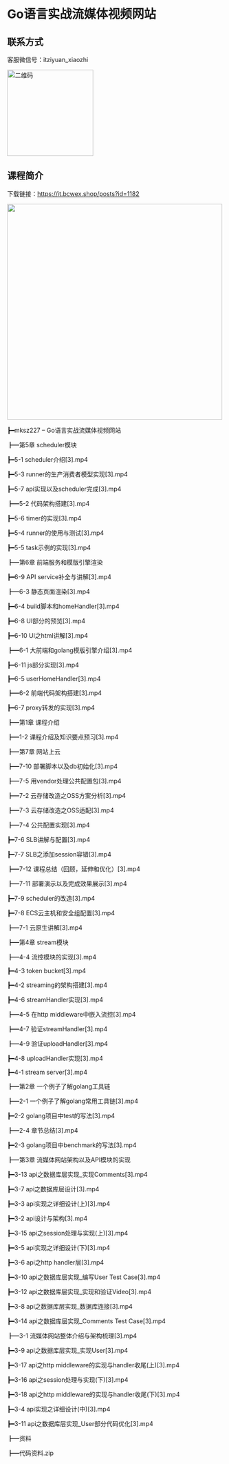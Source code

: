 # Go语言实战流媒体视频网站

## 联系方式

客服微信号：itziyuan_xiaozhi

<img src="https://ziyuanyun.oss-cn-guangzhou.aliyuncs.com/common/20240614073449/666b82192834a.jpg" width="200" height="200" alt="二维码">

## 课程简介

下载链接：https://it.bcwex.shop/posts?id=1182

<img src="https://ziyuanyun.oss-cn-guangzhou.aliyuncs.com/yun/20240515153632/66446600cf29e.jpg" width="500" alt="">

  ┣━mksz227 &#8211; Go语言实战流媒体视频网站

 ┣━第5章 scheduler模块

 ┣━5-1 scheduler介绍[3].mp4

 ┣━5-3 runner的生产消费者模型实现[3].mp4

 ┣━5-7 api实现以及scheduler完成[3].mp4

 ┣━5-2 代码架构搭建[3].mp4

 ┣━5-6 timer的实现[3].mp4

 ┣━5-4 runner的使用与测试[3].mp4

 ┣━5-5 task示例的实现[3].mp4

 ┣━第6章 前端服务和模版引擎渲染

 ┣━6-9 API service补全与讲解[3].mp4

 ┣━6-3 静态页面渲染[3].mp4

 ┣━6-4 build脚本和homeHandler[3].mp4

 ┣━6-8 UI部分的预览[3].mp4

 ┣━6-10 UI之html讲解[3].mp4

 ┣━6-1 大前端和golang模版引擎介绍[3].mp4

 ┣━6-11 js部分实现[3].mp4

 ┣━6-5 userHomeHandler[3].mp4

 ┣━6-2 前端代码架构搭建[3].mp4

 ┣━6-7 proxy转发的实现[3].mp4

 ┣━第1章 课程介绍

 ┣━1-2 课程介绍及知识要点预习[3].mp4

 ┣━第7章 网站上云

 ┣━7-10 部署脚本以及db初始化[3].mp4

 ┣━7-5 用vendor处理公共配置包[3].mp4

 ┣━7-2 云存储改造之OSS方案分析[3].mp4

 ┣━7-3 云存储改造之OSS适配[3].mp4

 ┣━7-4 公共配置实现[3].mp4

 ┣━7-6 SLB讲解与配置[3].mp4

 ┣━7-7 SLB之添加session容错[3].mp4

 ┣━7-12 课程总结（回顾，延伸和优化）[3].mp4

 ┣━7-11 部署演示以及完成效果展示[3].mp4

 ┣━7-9 scheduler的改造[3].mp4

 ┣━7-8 ECS云主机和安全组配置[3].mp4

 ┣━7-1 云原生讲解[3].mp4

 ┣━第4章 stream模块

 ┣━4-4 流控模块的实现[3].mp4

 ┣━4-3 token bucket[3].mp4

 ┣━4-2 streaming的架构搭建[3].mp4

 ┣━4-6 streamHandler实现[3].mp4

 ┣━4-5 在http middleware中嵌入流控[3].mp4

 ┣━4-7 验证streamHandler[3].mp4

 ┣━4-9 验证uploadHandler[3].mp4

 ┣━4-8 uploadHandler实现[3].mp4

 ┣━4-1 stream server[3].mp4

 ┣━第2章 一个例子了解golang工具链

 ┣━2-1 一个例子了解golang常用工具链[3].mp4

 ┣━2-2 golang项目中test的写法[3].mp4

 ┣━2-4 章节总结[3].mp4

 ┣━2-3 golang项目中benchmark的写法[3].mp4

 ┣━第3章 流媒体网站架构以及API模块的实现

 ┣━3-13 api之数据库层实现_实现Comments[3].mp4

 ┣━3-7 api之数据库层设计[3].mp4

 ┣━3-3 api实现之详细设计(上)[3].mp4

 ┣━3-2 api设计与架构[3].mp4

 ┣━3-15 api之session处理与实现(上)[3].mp4

 ┣━3-5 api实现之详细设计(下)[3].mp4

 ┣━3-6 api之http handler层[3].mp4

 ┣━3-10 api之数据库层实现_编写User Test Case[3].mp4

 ┣━3-12 api之数据库层实现_实现和验证Video[3].mp4

 ┣━3-8 api之数据库层实现_数据库连接[3].mp4

 ┣━3-14 api之数据库层实现_Comments Test Case[3].mp4

 ┣━3-1 流媒体网站整体介绍与架构梳理[3].mp4

 ┣━3-9 api之数据库层实现_实现User[3].mp4

 ┣━3-17 api之http middleware的实现与handler收尾(上)[3].mp4

 ┣━3-16 api之session处理与实现(下)[3].mp4

 ┣━3-18 api之http middleware的实现与handler收尾(下)[3].mp4

 ┣━3-4 api实现之详细设计(中)[3].mp4

 ┣━3-11 api之数据库层实现_User部分代码优化[3].mp4

 ┣━资料

 ┣━代码资料.zip

  